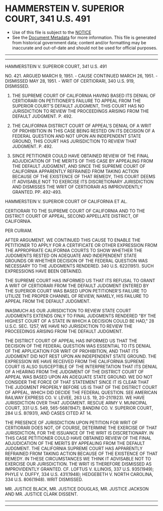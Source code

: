 ---
---

# HAMMERSTEIN V. SUPERIOR COURT, 341 U.S. 491

* Use of this file is subject to the [NOTICE](https://github.com/publicdocs/notice/blob/master/NOTICE)
* See the [Document Metadata](../../../) for more information.
  This file is generated from historical government data; content and/or formatting may be inaccurate and out-of-date and should not be used for official purposes.

----------
----------

HAMMERSTEIN V. SUPERIOR COURT, 341 U.S. 491

NO. 421.  ARGUED MARCH 9, 1951.  - CAUSE CONTINUED MARCH 26, 1951.  - DISMISSED MAY 28, 1951.  - WRIT OF CERTIORARI, 340 U.S. 919, DISMISSED.

1.  THE SUPREME COURT OF CALIFORNIA HAVING BASED ITS DENIAL OF CERTIORARI ON PETITIONER'S FAILURE TO APPEAL FROM THE SUPERIOR COURT'S DEFAULT JUDGMENT, THIS COURT HAS NO JURISDICTION TO REVIEW THE PROCEEDINGS ARISING FROM THE DEFAULT JUDGMENT.  P. 492.

2.  THE CALIFORNIA DISTRICT COURT OF APPEAL'S DENIAL OF A WRIT OF PROHIBITION IN THIS CASE BEING RESTED ON ITS DECISION OF A FEDERAL QUESTION AND NOT UPON AN INDEPENDENT STATE GROUND, THIS COURT HAS JURISDICTION TO REVIEW THAT JUDGMENT.  P. 492.

3.  SINCE PETITIONER COULD HAVE OBTAINED REVIEW OF THE FINAL ADJUDICATION OF THE MERITS OF THIS CASE BY APPEALING FROM THE DEFAULT JUDGMENT, AND SINCE THE SUPREME COURT OF CALIFORNIA APPARENTLY REFRAINED FROM TAKING ACTION BECAUSE OF THE EXISTENCE OF THAT REMEDY, THIS COURT DEEMS IT ADVISABLE NOT TO EXERCISE ITS DISCRETIONARY JURISDICTION AND DISMISSES THE WRIT OF CERTIORARI AS IMPROVIDENTLY GRANTED.  PP. 492-493.

HAMMERSTEIN V. SUPERIOR COURT OF CALIFORNIA ET AL.

CERTIORARI TO THE SUPREME COURT OF CALIFORNIA AND TO THE DISTRICT COURT OF APPEAL, SECOND APPELLATE DISTRICT, OF CALIFORNIA.

PER CURIAM.

AFTER ARGUMENT, WE CONTINUED THIS CAUSE TO ENABLE THE PETITIONER TO APPLY FOR A CERTIFICATE OR OTHER EXPRESSION FROM THE APPROPRIATE CALIFORNIA COURTS TO SHOW WHETHER THE JUDGMENTS RESTED ON ADEQUATE AND INDEPENDENT STATE GROUNDS OR WHETHER DECISION OF THE FEDERAL QUESTION WAS NECESSARY TO THE JUDGMENTS RENDERED.  340 U.S. 622(1951).  SUCH EXPRESSIONS HAVE BEEN OBTAINED.

THE SUPREME COURT HAS INFORMED US THAT ITS REFUSAL TO GRANT A WRIT OF CERTIORARI FROM THE DEFAULT JUDGMENT ENTERED BY THE SUPERIOR COURT WAS BASED UPON PETITIONER'S FAILURE TO UTILIZE THE PROPER CHANNEL OF REVIEW, NAMELY, HIS FAILURE TO APPEAL FROM THE DEFAULT JUDGMENT.

INASMUCH AS OUR JURISDICTION TO REVIEW STATE COURT JUDGMENTS EXTENDS ONLY TO FINAL JUDGMENTS RENDERED "BY THE HIGHEST COURT OF A STATE IN WHICH A DECISION COULD BE HAD," 28 U.S.C. SEC. 1257, WE HAVE NO JURISDICTION TO REVIEW THE PROCEEDINGS ARISING FROM THE DEFAULT JUDGMENT.

THE DISTRICT COURT OF APPEAL HAS INFORMED US THAT THE DECISION OF THE FEDERAL QUESTION WAS ESSENTIAL TO ITS DENIAL OF THE APPLICATION FOR WRIT OF PROHIBITION, AND THAT ITS JUDGMENT DID NOT REST UPON AN INDEPENDENT STATE GROUND.  THE EXPRESSION WE HAVE RECEIVED FROM THE CALIFORNIA SUPREME COURT IS ALSO SUSCEPTIBLE OF THE INTERPRETATION THAT ITS DENIAL OF A HEARING FROM THE JUDGMENT OF THE DISTRICT COURT OF APPEAL WAS BASED UPON AN ADEQUATE STATE GROUND.  WE DO NOT CONSIDER THE FORCE OF THAT STATEMENT SINCE IT IS CLEAR THAT THE JUDGMENT PROPERLY BEFORE US IS THAT OF THE DISTRICT COURT OF APPEAL, WHICH DID DECIDE THE FEDERAL QUESTION.  SEE AMERICAN RAILWAY EXPRESS CO. V. LEVEE, 263 U.S. 19, 20-21(1923).  WE HAVE JURISDICTION OVER THAT JUDGMENT.  RESCUE ARMY V. MUNICIPAL COURT, 331 U.S. 549, 565-568(1947); BANDINI CO. V. SUPERIOR COURT, 284 U.S. 8(1931), AND CASES CITED AT 14.

THE PRESENCE OF JURISDICTION UPON PETITION FOR WRIT OF CERTIORARI DOES NOT, OF COURSE, DETERMINE THE EXERCISE OF THAT JURISDICTION, FOR THE ISSUANCE OF THE WRIT IS DISCRETIONARY.  IN THIS CASE PETITIONER COULD HAVE OBTAINED REVIEW OF THE FINAL ADJUDICATION OF THE MERITS BY APPEALING FROM THE DEFAULT JUDGMENT.  THE CALIFORNIA SUPREME COURT HAS APPARENTLY REFRAINED FROM TAKING ACTION BECAUSE OF THE EXISTENCE OF THAT REMEDY.  IN THESE CIRCUMSTANCES WE THINK IT ADVISABLE NOT TO EXERCISE OUR JURISDICTION.  THE WRIT IS THEREFORE DISMISSED AS IMPROVIDENTLY GRANTED.  CF. LOFTUS V. ILLINOIS, 337 U.S. 935(1949); PHYLE V. DUFFY, 334 U.S. 431(1948); HEDGEBETH V. NORTH CAROLINA, 334 U.S. 806(1948).  WRIT DISMISSED.

MR. JUSTICE BLACK, MR. JUSTICE DOUGLAS, MR. JUSTICE JACKSON AND MR. JUSTICE CLARK DISSENT.


----------
----------

